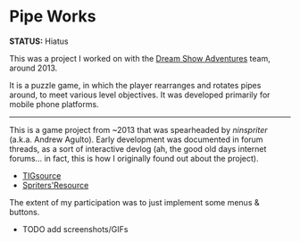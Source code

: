 
# Pipe Works

**STATUS:** Hiatus

This was a project I worked on with the [Dream Show Adventures](#) team, around 2013.

It is a puzzle game, in which the player rearranges and rotates pipes around,
to meet various level objectives. It was developed primarily for mobile phone platforms.

---

This is a game project from \~2013 that was spearheaded by *ninspriter* (a.k.a. Andrew Agulto).
Early development was documented in forum threads, as a sort of interactive devlog
(ah, the good old days internet forums... in fact, this is how I originally found out about the project).
- [TIGsource](https://forums.tigsource.com/index.php?topic=32804)
- [Spriters'Resource](https://www.vg-resource.com/showthread.php?tid=21931)

The extent of my participation was to just implement some menus & buttons.

- TODO add screenshots/GIFs
